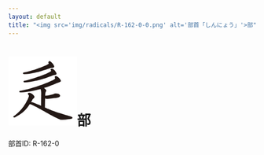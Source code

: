 ```yaml
---
layout: default
title: "<img src='img/radicals/R-162-0-0.png' alt='部首「しんにょう」'>部"  # glyphをタイトルに使用
---
```


# <img src='img/radicals/R-162-0-0.png' alt='部首「しんにょう」'>部
部首ID: R-162-0
